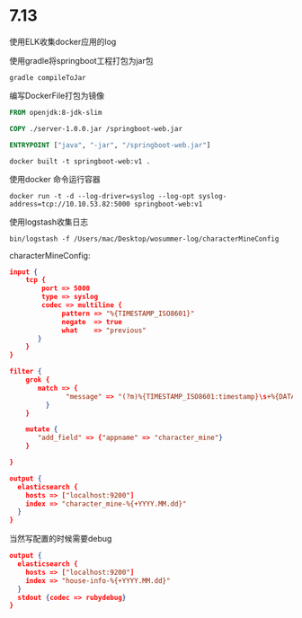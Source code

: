 # 7.13

使用ELK收集docker应用的log



使用gradle将springboot工程打包为jar包

```shell
gradle compileToJar
```



编写DockerFile打包为镜像

```dockerfile
FROM openjdk:8-jdk-slim

COPY ./server-1.0.0.jar /springboot-web.jar

ENTRYPOINT ["java", "-jar", "/springboot-web.jar"]
```

```shell
docker built -t springboot-web:v1 .
```



使用docker 命令运行容器

```shell
docker run -t -d --log-driver=syslog --log-opt syslog-address=tcp://10.10.53.82:5000 springboot-web:v1
```



使用logstash收集日志

```shell
bin/logstash -f /Users/mac/Desktop/wosummer-log/characterMineConfig 
```



characterMineConfig:

```json
input {
    tcp {
        port => 5000
        type => syslog
        codec => multiline {
             pattern => "%{TIMESTAMP_ISO8601}"
             negate  => true
             what    => "previous"
       }
    }
}

filter {
    grok { 
       match => {
              "message" => "(?m)%{TIMESTAMP_ISO8601:timestamp}\s+%{DATA:level}\s+%{DATA:class}\s+-\s+%{GREEDYDATA:msg}"
         }
    }

    mutate {
       "add_field" => {"appname" => "character_mine"}
    }

}

output {
  elasticsearch {
    hosts => ["localhost:9200"]
    index => "character_mine-%{+YYYY.MM.dd}"
  }
}
```

 当然写配置的时候需要debug

```json
output {
  elasticsearch {
    hosts => ["localhost:9200"]
    index => "house-info-%{+YYYY.MM.dd}"
  }
  stdout {codec => rubydebug}
}
```



